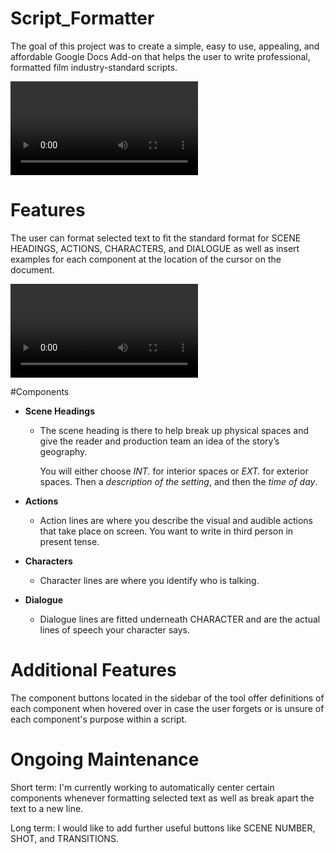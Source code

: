 # Script_Formatter
The goal of this project was to create a simple, easy to use, appealing, and affordable Google Docs Add-on that helps the user to write professional, formatted film industry-standard scripts.

![](https://github.com/E-Tong25/Script_Formatter/blob/8792434348f03f96cdf743f7418c359cad5fb99b/Vid/Script%20Formatter%20Intro.mov)

# Features
The user can format selected text to fit the standard format for SCENE HEADINGS, ACTIONS, CHARACTERS, and DIALOGUE as well as insert examples for each component at the location of the cursor on the document.

![](https://github.com/E-Tong25/Script_Formatter/blob/main/Vid/Script%20Formatter%20Features.mov)

#Components
* **Scene Headings**
  * The scene heading is there to help break up physical spaces and give the reader and production team an idea of the story’s geography.

    You will either choose *INT.* for interior spaces or *EXT.* for exterior spaces. Then a *description of the setting*, and then the *time of day*.

* **Actions**
  * Action lines are where you describe the visual and audible actions that take place on screen. You want to write in third person in present tense.

* **Characters**
  * Character lines are where you identify who is talking.

* **Dialogue**
  * Dialogue lines are fitted underneath CHARACTER and are the actual lines of speech your character says.

# Additional Features
The component buttons located in the sidebar of the tool offer definitions of each component when hovered over in case the user forgets or is unsure of each component's purpose within a script.

# Ongoing Maintenance
Short term: I'm currently working to automatically center certain components whenever formatting selected text as well as break apart the text to a new line.

Long term: I would like to add further useful buttons like SCENE NUMBER, SHOT, and TRANSITIONS.
